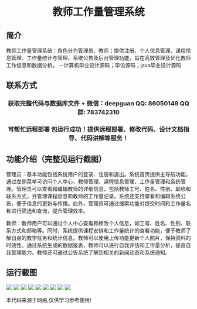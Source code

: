 <p><h1 align="center">教师工作量管理系统</h1></p>

## 简介
教师工作量管理系统：角色分为管理员、教师；提供注册、个人信息管理、课程信息管理、工作量统计与管理、系统公告及后台管理功能，旨在高效管理及优化教师工作信息和数据分析。    --计算机毕业设计源码；毕设源码；java毕业设计源码


## 联系方式
<p><h3 align="center">获取完整代码与数据库文件 + 微信：deepguan QQ: 86050149 QQ群: 783742310</h3></p>
<p><h3 align="center">可帮忙远程部署 包运行成功！提供远程部署、修改代码、设计文档指导、代码讲解等服务！</h3></p>

## 功能介绍（完整见运行截图）
管理员：基本功能包括系统用户的登录、注册和退出。系统首页提供主导航功能，通过左侧菜单可访问个人中心、教师管理、课程信息管理、工作量管理和系统管理。管理员可以查看和编辑教师的详细信息，包括教师工号、姓名、性别、职称和联系方式，并管理课程信息和教师的工作量记录。系统还支持查看和编辑系统公告，便于信息的更新与传播。此外，管理员可通过搜索功能对提交时间和工作量名称进行筛选和查询，提升管理效率。

教师：教师用户可以通过个人中心查看和修改个人信息，如工号、姓名、性别、联系方式和邮箱等。同时，系统提供课程安排和工作量统计的查看功能，便于教师了解自身的教学任务和统计信息。教师可以使用上传功能更新个人照片，保持资料的时效性。通过系统生成的数据报表，教师可以进行自我评估和工作量分析，提高自我管理能力。教师还可通过公告系统了解到相关的新闻动态和系统通知。


## 运行截图
![](https://bs-1329754181.cos.ap-shanghai.myqcloud.com/spring/TeacherWorkloadManagementSystem/img/001.jpg)
![](https://bs-1329754181.cos.ap-shanghai.myqcloud.com/spring/TeacherWorkloadManagementSystem/img/002.jpg)
![](https://bs-1329754181.cos.ap-shanghai.myqcloud.com/spring/TeacherWorkloadManagementSystem/img/003.jpg)
![](https://bs-1329754181.cos.ap-shanghai.myqcloud.com/spring/TeacherWorkloadManagementSystem/img/004.jpg)
![](https://bs-1329754181.cos.ap-shanghai.myqcloud.com/spring/TeacherWorkloadManagementSystem/img/005.jpg)
![](https://bs-1329754181.cos.ap-shanghai.myqcloud.com/spring/TeacherWorkloadManagementSystem/img/006.jpg)
![](https://bs-1329754181.cos.ap-shanghai.myqcloud.com/spring/TeacherWorkloadManagementSystem/img/007.jpg)
![](https://bs-1329754181.cos.ap-shanghai.myqcloud.com/spring/TeacherWorkloadManagementSystem/img/008.jpg)
![](https://bs-1329754181.cos.ap-shanghai.myqcloud.com/spring/TeacherWorkloadManagementSystem/img/009.jpg)

<p>本代码来源于网络,仅供学习参考使用!</p>
